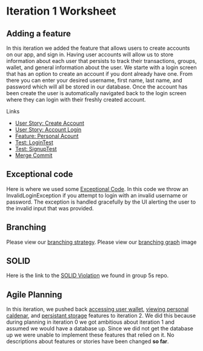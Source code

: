 Iteration 1 Worksheet
=====================

Adding a feature
-----------------
In this iteration we added the feature that allows users to create accounts on our app, and sign in.
Having user accounts will allow us to store information about each user that persists to track their transactions,
groups, wallet, and general information about the user. We starte with a login screen that has an option to create 
an account if you dont already have one. From there you can enter your desired username, first name, last name, and password which will all be stored in our database. Once the account has been create the user is automatically navigated back to the login screen where they can login with their freshly created account.

Links
- [User Story: Create Account](https://code.cs.umanitoba.ca/3350-winter-2021-a01/weBudget/-/issues/12)
- [User Story: Account Login](https://code.cs.umanitoba.ca/3350-winter-2021-a01/weBudget/-/issues/13)
- [Feature: Personal Acount](https://code.cs.umanitoba.ca/3350-winter-2021-a01/weBudget/-/issues/1)
- [Test: LoginTest](https://code.cs.umanitoba.ca/3350-winter-2021-a01/weBudget/-/blob/master/app/src/test/java/com/comp3350/webudget/Login_test.java)
- [Test: SignupTest](nothingYet)
- [Merge Commit](nothingYet)


Exceptional code
----------------

Here is where we used some [Exceptional Code](https://code.cs.umanitoba.ca/3350-winter-2021-a01/weBudget/-/blob/master/app/src/test/java/com/comp3350/webudget/Login_test.java).
In this code we throw an InvalidLoginException if you attempt to login with an invalid username or password. The exception is handled gracefully by the UI alerting the user to the invalid input that was provided.


Branching
----------

Please view our [branching strategy](https://code.cs.umanitoba.ca/3350-winter-2021-a01/weBudget/-/blob/master/Documentation/Branching_Strategy.md).
Please view our [branching graph](https://code.cs.umanitoba.ca/3350-winter-2021-a01/weBudget/-/blob/master/Documentation/branching_graph.PNG) image


SOLID
-----

Here is the link to the [SOLID Violation](https://code.cs.umanitoba.ca/3350-winter-2021-a01/3350-winter2021-a01-lingual-g5/-/issues/63) we found in group 5s repo.

Agile Planning
--------------

In this iteration, we pushed back [accessing user wallet](https://code.cs.umanitoba.ca/3350-winter-2021-a01/weBudget/-/issues/4), [viewing personal caldenar](https://code.cs.umanitoba.ca/3350-winter-2021-a01/weBudget/-/issues/8), and [persistant storage](https://code.cs.umanitoba.ca/3350-winter-2021-a01/weBudget/-/issues/2) features to iteration 2. We did this because during planning in iteration 0 we got ambitious about iteration 1 and assumed we would have a database up. Since we did not get the database up we were unable to implement these features that relied on it. No descriptions about features or stories have been changed **so far**.
